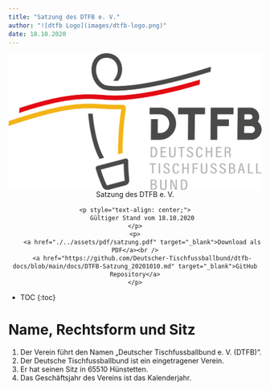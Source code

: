 ```yaml
---
title: "Satzung des DTFB e. V."
author: "![dtfb Logo](images/dtfb-logo.png)"
date: 18.10.2020
---
```

<div class="html-only" style="text-align: center;">
    <div class="title" style="text-align: center;">
        <img src="images/dtfb-logo.png" alt="DTFB Logo" style="display: block; margin: 0 auto;" />
        Satzung des DTFB e. V.
    </div>

    <p style="text-align: center;">
        Gültiger Stand vom 18.10.2020
    </p>
    <p>
        <a href="./../assets/pdf/satzung.pdf" target="_blank">Download als PDF</a><br />
        <a href="https://github.com/Deutscher-Tischfussballbund/dtfb-docs/blob/main/docs/DTFB-Satzung_20201010.md" target="_blank">GitHub Repository</a>
    </p>
</div>

* TOC
{:toc}


# Name, Rechtsform und Sitz
1. Der Verein führt den Namen „Deutscher Tischfussballbund e. V. (DTFB)“. 
2. Der Deutsche Tischfussballbund ist ein eingetragener Verein. 
3. Er hat seinen Sitz in 65510 Hünstetten. 
4. Das Geschäftsjahr des Vereins ist das Kalenderjahr. 
  

